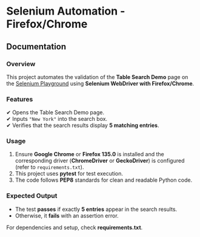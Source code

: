# Selenium Automation - Firefox/Chrome

## Documentation

### Overview  
This project automates the validation of the **Table Search Demo** page on the [Selenium Playground](https://www.lambdatest.com/selenium-playground/table-sort-search-demo) using **Selenium WebDriver with Firefox/Chrome**.

### Features  
✔ Opens the Table Search Demo page.  
✔ Inputs `"New York"` into the search box.  
✔ Verifies that the search results display **5 matching entries**.

### Usage  
1. Ensure **Google Chrome** or **Firefox 135.0** is installed and the corresponding driver (**ChromeDriver** or **GeckoDriver**) is configured (refer to `requirements.txt`).
2. This project uses **pytest** for test execution.  
3. The code follows **PEP8** standards for clean and readable Python code.  

### Expected Output  
- The test **passes** if exactly **5 entries** appear in the search results.  
- Otherwise, it **fails** with an assertion error.

For dependencies and setup, check **requirements.txt**.
